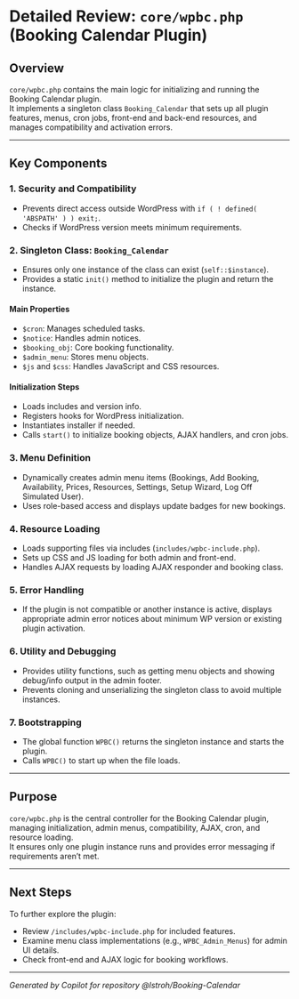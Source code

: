# Detailed Review: `core/wpbc.php` (Booking Calendar Plugin)

## Overview
`core/wpbc.php` contains the main logic for initializing and running the Booking Calendar plugin.  
It implements a singleton class `Booking_Calendar` that sets up all plugin features, menus, cron jobs, front-end and back-end resources, and manages compatibility and activation errors.

---

## Key Components

### 1. Security and Compatibility
- Prevents direct access outside WordPress with `if ( ! defined( 'ABSPATH' ) ) exit;`.
- Checks if WordPress version meets minimum requirements.

### 2. Singleton Class: `Booking_Calendar`
- Ensures only one instance of the class can exist (`self::$instance`).
- Provides a static `init()` method to initialize the plugin and return the instance.

#### Main Properties
- `$cron`: Manages scheduled tasks.
- `$notice`: Handles admin notices.
- `$booking_obj`: Core booking functionality.
- `$admin_menu`: Stores menu objects.
- `$js` and `$css`: Handles JavaScript and CSS resources.

#### Initialization Steps
- Loads includes and version info.
- Registers hooks for WordPress initialization.
- Instantiates installer if needed.
- Calls `start()` to initialize booking objects, AJAX handlers, and cron jobs.

### 3. Menu Definition
- Dynamically creates admin menu items (Bookings, Add Booking, Availability, Prices, Resources, Settings, Setup Wizard, Log Off Simulated User).
- Uses role-based access and displays update badges for new bookings.

### 4. Resource Loading
- Loads supporting files via includes (`includes/wpbc-include.php`).
- Sets up CSS and JS loading for both admin and front-end.
- Handles AJAX requests by loading AJAX responder and booking class.

### 5. Error Handling
- If the plugin is not compatible or another instance is active, displays appropriate admin error notices about minimum WP version or existing plugin activation.

### 6. Utility and Debugging
- Provides utility functions, such as getting menu objects and showing debug/info output in the admin footer.
- Prevents cloning and unserializing the singleton class to avoid multiple instances.

### 7. Bootstrapping
- The global function `WPBC()` returns the singleton instance and starts the plugin.
- Calls `WPBC()` to start up when the file loads.

---

## Purpose
`core/wpbc.php` is the central controller for the Booking Calendar plugin, managing initialization, admin menus, compatibility, AJAX, cron, and resource loading.  
It ensures only one plugin instance runs and provides error messaging if requirements aren’t met.

---

## Next Steps
To further explore the plugin:
- Review `/includes/wpbc-include.php` for included features.
- Examine menu class implementations (e.g., `WPBC_Admin_Menus`) for admin UI details.
- Check front-end and AJAX logic for booking workflows.

---

*Generated by Copilot for repository @lstroh/Booking-Calendar*